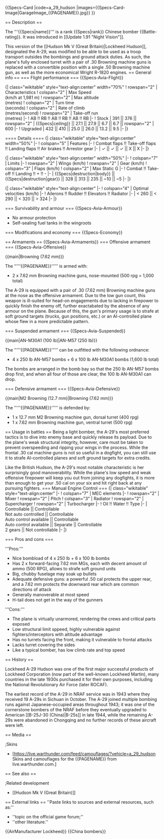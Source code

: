 {{Specs-Card
|code=a_29_hudson
|images={{Specs-Card-Image|GarageImage_{{PAGENAME}}.jpg}}
}}

== Description ==
<!-- ''In the description, the first part should be about the history of and the creation and combat usage of the aircraft, as well as its key features. In the second part, tell the reader about the aircraft in the game. Insert a screenshot of the vehicle, so that if the novice player does not remember the vehicle by name, he will immediately understand what kind of vehicle the article is talking about.'' -->
The '''{{Specs|name}}''' is a rank {{Specs|rank}} Chinese bomber {{Battle-rating}}. It was introduced in [[Update 1.91 "Night Vision"]].

This version of the [[Hudson Mk V (Great Britain)|Lockheed Hudson]], designated the A-29, was modified to be able to be used as a troop transport outsides the bombings and ground attack duties. As such, the plane's fully enclosed turret with a pair of .30 Browning machine guns is replaced with a convertible position with a single .50 Browning machine gun, as well as the more economical Wright R-1820 engines. 
== General info ==
=== Flight performance ===
{{Specs-Avia-Flight}}
<!-- ''Describe how the aircraft behaves in the air. Speed, manoeuvrability, acceleration and allowable loads - these are the most important characteristics of the vehicle.'' -->

{| class="wikitable" style="text-align:center" width="70%"
! rowspan="2" | Characteristics
! colspan="2" | Max Speed<br>(km/h at 1,981 m)
! rowspan="2" | Max altitude<br>(metres)
! colspan="2" | Turn time<br>(seconds)
! colspan="2" | Rate of climb<br>(metres/second)
! rowspan="2" | Take-off run<br>(metres)
|-
! AB !! RB !! AB !! RB !! AB !! RB
|-
! Stock
| 391 || 376 || rowspan="2" | {{Specs|ceiling}} || 27.1 || 27.9 || 6.7 || 6.7 || rowspan="2" | 600
|-
! Upgraded
| 432 || 410 || 25.0 || 26.0 || 13.2 || 9.5
|-
|}

==== Details ====
{| class="wikitable" style="text-align:center" width="50%"
|-
! colspan="5" | Features
|-
! Combat flaps !! Take-off flaps !! Landing flaps !! Air brakes !! Arrestor gear
|-
| ✓ || ✓ || ✓ || X || X     <!-- ✓ -->
|-
|}

{| class="wikitable" style="text-align:center" width="50%"
|-
! colspan="7" | Limits
|-
! rowspan="2" | Wings (km/h)
! rowspan="2" | Gear (km/h)
! colspan="3" | Flaps (km/h)
! colspan="2" | Max Static G
|-
! Combat !! Take-off !! Landing !! + !! -
|-
| {{Specs|destruction|body}} || {{Specs|destruction|gear}} || 328 || 313 || 235 || ~10 || ~5
|-
|}

{| class="wikitable" style="text-align:center"
|-
! colspan="4" | Optimal velocities (km/h)
|-
! Ailerons !! Rudder !! Elevators !! Radiator
|-
| < 260 || < 290 || < 320 || > 324
|-
|}

=== Survivability and armour ===
{{Specs-Avia-Armour}}
<!-- ''Examine the survivability of the aircraft. Note how vulnerable the structure is and how secure the pilot is, whether the fuel tanks are armoured, etc. Describe the armour, if there is any, and also mention the vulnerability of other critical aircraft systems.'' -->

* No armour protection
* Self-sealing fuel tanks in the wingroots

=== Modifications and economy ===
{{Specs-Economy}}

== Armaments ==
{{Specs-Avia-Armaments}}
=== Offensive armament ===
{{Specs-Avia-Offensive}}
<!-- ''Describe the offensive armament of the aircraft, if any. Describe how effective the cannons and machine guns are in a battle, and also what belts or drums are better to use. If there is no offensive weaponry, delete this subsection.'' -->
{{main|Browning (7.62 mm)}}

The '''''{{PAGENAME}}''''' is armed with:

* 2 x 7.62 mm Browning machine guns, nose-mounted (500 rpg = 1,000 total)

The A-29 is equipped with a pair of .30 (7.62 mm) Browning machine guns at the nose as the offensive armament. Due to the low gun count, this weapon is ill-suited for head-on engagements due to lacking in firepower to quickly finish the enemy off, further exactabated by the absence of any armour on the plane. Because of this, the gun's primary usage is to strafe at soft ground targets (trucks, gun positions, etc.) or an AI-controlled plane whose flew in a more predictable pattern.

=== Suspended armament ===
{{Specs-Avia-Suspended}}
<!-- ''Describe the aircraft's suspended armament: additional cannons under the wings, bombs, rockets and torpedoes. This section is especially important for bombers and attackers. If there is no suspended weaponry remove this subsection.'' -->
{{main|AN-M30A1 (100 lb)|AN-M57 (250 lb)}}

The '''''{{PAGENAME}}''''' can be outfitted with the following ordnance:

* 4 x 250 lb AN-M57 bombs + 6 x 100 lb AN-M30A1 bombs (1,600 lb total)

The bombs are arranged in the bomb bay so that the 250 lb AN-M57 bombs drop first, and when all four of those are clear, the 100 lb AN-M30A1 can drop.

=== Defensive armament ===
{{Specs-Avia-Defensive}}
<!-- ''Defensive armament with turret machine guns or cannons, crewed by gunners. Examine the number of gunners and what belts or drums are better to use. If defensive weaponry is not available, remove this subsection.'' -->
{{main|M2 Browning (12.7 mm)|Browning (7.62 mm)}}

The '''''{{PAGENAME}}''''' is defended by:

* 1 x 12.7 mm M2 Browning machine gun, dorsal turret (400 rpg)
* 1 x 7.62 mm Browning machine gun, ventral turret (500 rpg)

== Usage in battles ==
Being a light bomber, the A-29's most preferred tactics is to dive into enemy base and quickly release its payload. Due to the plane's weak structural integrity, however, care must be taken to prevent overspeeding and ripping your wings in the process. While the frontal .30 cal machine guns is not so useful in a dogfight, you can still use it to strafe AI-controlled planes and soft ground targets for extra credits.

Like the British Hudson, the A-29's most notable characteristic is her surprisingly good manoverability. While the plane's low speed and weak offensive firepower will keep you out from joining any dogfights, it is more than enough to get your .50 cal on your six and hit right back at any pursuing fighters.
=== Manual Engine Control ===
{| class="wikitable" style="text-align:center"
|-
! colspan="7" | MEC elements
|-
! rowspan="2" | Mixer
! rowspan="2" | Pitch
! colspan="3" | Radiator
! rowspan="2" | Supercharger
! rowspan="2" | Turbocharger
|-
! Oil !! Water !! Type
|-
| Controllable || Controllable<br>Not auto controlled || Controllable<br>Auto control available || Controllable<br>Auto control available || Separate || Controllable<br>2 gears || Not controllable
|-
|}

=== Pros and cons ===
<!-- ''Summarise and briefly evaluate the vehicle in terms of its characteristics and combat effectiveness. Mark its pros and cons in the bulleted list. Try not to use more than 6 points for each of the characteristics. Avoid using categorical definitions such as "bad", "good" and the like - use substitutions with softer forms such as "inadequate" and "effective".'' -->

'''Pros:'''

* Nice bombload of 4 x 250 lb + 6 x 100 lb bombs
* Has 2 x forward-facing 7.62 mm MGs, each with decent amount of ammo (500 RPG), allows to strafe soft ground units
* Big, chubby fuselage may soak up bullets
* Adequate defensive guns: a powerful .50 cal protects the upper rear, and a 7.62 mm protects the downward rear which are common directions of attack
* Generally manoverable at most speed
* H-tail does not get in the way of the gunners

'''Cons:'''

* The plane is virtually unarmored, rendering the crews and critical parts exposed
* Low structural limit sppeed, highly vulnerable against fighters/interceptors with altitude advantage
* Has no turrets facing the front, making it vulnerable to frontal attacks
* Lacks turret covering the sides
* Like a typical bomber, has low climb rate and top speed

== History ==
<!-- ''Describe the history of the creation and combat usage of the aircraft in more detail than in the introduction. If the historical reference turns out to be too long, take it to a separate article, taking a link to the article about the vehicle and adding a block "/History" (example: <nowiki>https://wiki.warthunder.com/(Vehicle-name)/History</nowiki>) and add a link to it here using the <code>main</code> template. Be sure to reference text and sources by using <code><nowiki><ref></ref></nowiki></code>, as well as adding them at the end of the article with <code><nowiki><references /></nowiki></code>. This section may also include the vehicle's dev blog entry (if applicable) and the in-game encyclopedia description (under <code><nowiki>=== In-game description ===</nowiki></code>, also if applicable).'' -->
Lockheed A-29 Hudson was one of the first major successful products of Lockheed Corporation (now part of the well-known Lockheed Martin), many countries in the late 1930s purchased it for their own purposes, including the National Revolutionary Air Force (later ROCAF).

The earliest record of the A-29 in NRAF service was in 1943 where they received 19 A-29s in Sichuan in October. The A-29 joined multiple bombing runs against Japanese-occupied areas throughout 1943; it was one of the cornerstone bombers of the NRAF before they eventually upgraded to American [[B-25J-30 (China)|B-25s]] in late 1944, while the remaining A-29s were abandoned in Chongqing and no further records of these aircraft were left.

== Media ==
<!-- ''Excellent additions to the article would be video guides, screenshots from the game, and photos.'' -->

;Skins

* [https://live.warthunder.com/feed/camouflages/?vehicle=a_29_hudson Skins and camouflages for the {{PAGENAME}} from live.warthunder.com.]

== See also ==
<!-- ''Links to the articles on the War Thunder Wiki that you think will be useful for the reader, for example:''
* ''reference to the series of the aircraft;''
* ''links to approximate analogues of other nations and research trees.'' -->

;Related development

* [[Hudson Mk V (Great Britain)]]

== External links ==
''Paste links to sources and external resources, such as:''

* ''topic on the official game forum;''
* ''other literature.''

{{AirManufacturer Lockheed}}
{{China bombers}}